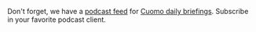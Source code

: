 Don't forget, we have a <a href="http://scripting.com/cuomo/rss.xml">podcast feed</a> for <a href="http://this.how/cuomo/">Cuomo daily briefings</a>. Subscribe in your favorite podcast client. 
